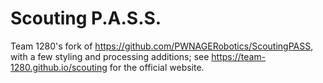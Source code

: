# Scouting P.A.S.S.

Team 1280's fork of <https://github.com/PWNAGERobotics/ScoutingPASS>, with a few styling and processing additions; see <https://team-1280.github.io/scouting> for the official website.
